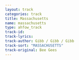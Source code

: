 ```yaml
---
layout: track
categories: track
title: Massachusetts
name: massachusetts
type: ahfow_track
track-id: 
track-lyrics: 
track-author: Gibb / Gibb / Gibb
track-sort: "MASSACHUSETTS"
track-original: Bee Gees
---
```

